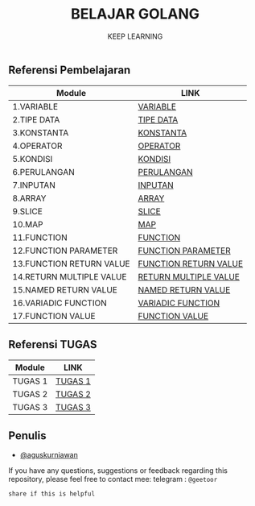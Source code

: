 <p align="center">
    <h1 align="center">BELAJAR GOLANG</h1>
    <p align="center">
        KEEP LEARNING
        <br>
        <br>
    </p>    
</p>

## Referensi Pembelajaran

| Module  | LINK                                                                                              |
|---------|-----------------------------------------------------------------------------------------------------|
| 1.VARIABLE    | [ VARIABLE ](https://github.com/geetoor-maven/learngolang/blob/main/1_variable/variable.go)    |
| 2.TIPE DATA | [ TIPE DATA ](https://github.com/geetoor-maven/learngolang/blob/main/2_tipedata/tipedata.go) |
| 3.KONSTANTA | [ KONSTANTA ](https://github.com/geetoor-maven/learngolang/blob/main/3_konstanta/konstanta.go) |
| 4.OPERATOR | [ OPERATOR ](https://github.com/geetoor-maven/learngolang/blob/main/4_operator/operator.go) |
| 5.KONDISI | [ KONDISI ](https://github.com/geetoor-maven/learngolang/blob/main/5_kondisi/kondisi.go) |
| 6.PERULANGAN | [ PERULANGAN ](https://github.com/geetoor-maven/learngolang/blob/main/6_perulangan/perulangan.go) |
| 7.INPUTAN | [ INPUTAN ](https://github.com/geetoor-maven/learngolang/blob/main/7_inputan/inputan.go) |
| 8.ARRAY | [ ARRAY ](https://github.com/geetoor-maven/learngolang/blob/main/9_array) |
| 9.SLICE | [ SLICE ](https://github.com/geetoor-maven/learngolang/blob/main/10_slice/slice.go) |
| 10.MAP | [ MAP ](https://github.com/geetoor-maven/learngolang/blob/main/11_map/map.go) |
| 11.FUNCTION | [ FUNCTION ](https://github.com/geetoor-maven/learngolang/blob/main/13_function/function.go) |
| 12.FUNCTION PARAMETER | [ FUNCTION PARAMETER](https://github.com/geetoor-maven/learngolang/blob/main/14_functionparam/functionparam.go) |
| 13.FUNCTION RETURN VALUE | [ FUNCTION RETURN VALUE ](https://github.com/geetoor-maven/learngolang/blob/main/15_funcreturnvalue/funcreturnvalue.go) |
| 14.RETURN MULTIPLE VALUE | [ RETURN MULTIPLE VALUE ](https://github.com/geetoor-maven/learngolang/blob/main/16_returnmultiple/returnmultiple.go) |
| 15.NAMED RETURN VALUE | [ NAMED RETURN VALUE ](https://github.com/geetoor-maven/learngolang/blob/main/17_namedreturnvalue/namedreturnvalue.go) |
| 16.VARIADIC FUNCTION | [ VARIADIC FUNCTION ](https://github.com/geetoor-maven/learngolang/blob/main/19_variadic/variadic.go) |
| 17.FUNCTION VALUE | [ FUNCTION VALUE ](https://github.com/geetoor-maven/learngolang/blob/main/20_funcvalue/funcvalue.go) |

## Referensi TUGAS

| Module  | LINK                                                                                              |
|---------|-----------------------------------------------------------------------------------------------------|
| TUGAS 1    | [ TUGAS 1 ](https://github.com/geetoor-maven/learngolang/blob/main/8_tugas1/soal/task.go)    |
| TUGAS 2    | [ TUGAS 2 ](https://github.com/geetoor-maven/learngolang/blob/main/12_tugas2/soal/task.go)    |
| TUGAS 3    | [ TUGAS 3 ](https://github.com/geetoor-maven/learngolang/blob/main/18_tugas3/soal/task.go)    |


## Penulis
- [@aguskurniawan](https://www.instagram.com/geetoor.mvn/)

If you have any questions, suggestions or feedback regarding this repository, please feel free to contact mee:
telegram : `@geetoor`

`share if this is helpful`